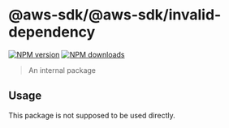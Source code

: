 # @aws-sdk/@aws-sdk/invalid-dependency

[![NPM version](https://img.shields.io/npm/v/@aws-sdk/@aws-sdk/invalid-dependency/beta.svg)](https://www.npmjs.com/package/@aws-sdk/@aws-sdk/invalid-dependency)
[![NPM downloads](https://img.shields.io/npm/dm/@aws-sdk/@aws-sdk/invalid-dependency.svg)](https://www.npmjs.com/package/@aws-sdk/@aws-sdk/invalid-dependency)

> An internal package

## Usage

This package is not supposed to be used directly.
